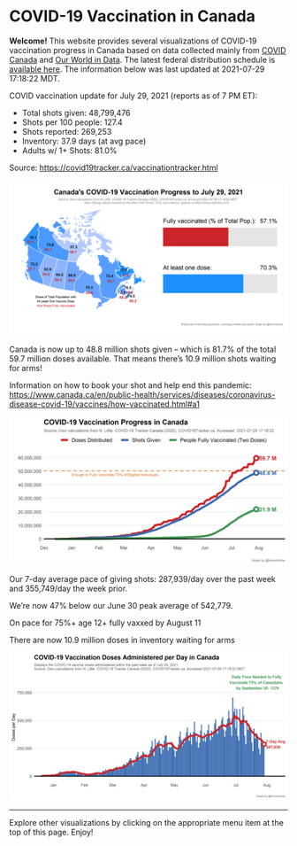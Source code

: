 COVID-19 Vaccination in Canada
==============================

**Welcome!** This website provides several visualizations of COVID-19
vaccination progress in Canada based on data collected mainly from
[COVID Canada](https://covid19tracker.ca/vaccinationtracker.html) and
[Our World in Data](https://ourworldindata.org/covid-vaccinations). The
latest federal distribution schedule is [available
here](https://www.canada.ca/en/public-health/services/diseases/2019-novel-coronavirus-infection/prevention-risks/covid-19-vaccine-treatment/vaccine-rollout.html).
The information below was last updated at 2021-07-29 17:18:22 MDT.

COVID vaccination update for July 29, 2021 (reports as of 7 PM ET):

-   Total shots given: 48,799,476
-   Shots per 100 people: 127.4
-   Shots reported: 269,253
-   Inventory: 37.9 days (at avg pace)
-   Adults w/ 1+ Shots: 81.0%

Source:
<a href="https://covid19tracker.ca/vaccinationtracker.html" class="uri">https://covid19tracker.ca/vaccinationtracker.html</a>

![](Plots/plot_main.png)

Canada is now up to 48.8 million shots given – which is 81.7% of the
total 59.7 million doses available. That means there’s 10.9 million
shots waiting for arms!

Information on how to book your shot and help end this pandemic:
<a href="https://www.canada.ca/en/public-health/services/diseases/coronavirus-disease-covid-19/vaccines/how-vaccinated.html#a1" class="uri">https://www.canada.ca/en/public-health/services/diseases/coronavirus-disease-covid-19/vaccines/how-vaccinated.html#a1</a>

![](Plots/plot_total.png)

Our 7-day average pace of giving shots: 287,939/day over the past week
and 355,749/day the week prior.

We’re now 47% below our June 30 peak average of 542,779.

On pace for 75%+ age 12+ fully vaxxed by August 11

There are now 10.9 million doses in inventory waiting for arms

![](Plots/pace_national.png)

------------------------------------------------------------------------

Explore other visualizations by clicking on the appropriate menu item at
the top of this page. Enjoy!
